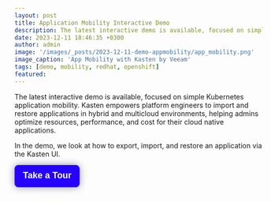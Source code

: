```yaml
---
layout: post
title: Application Mobility Interactive Demo
description: The latest interactive demo is available, focused on simple Kubernetes application migration.
date: 2023-12-11 18:46:35 +0300
author: admin
image: '/images/_posts/2023-12-11-demo-appmobility/app_mobility.png'
image_caption: 'App Mobility with Kasten by Veeam'
tags: [demo, mobility, redhat, openshift]
featured:
---
```

<p>
The latest interactive demo is available, focused on simple Kubernetes application mobility. Kasten empowers platform engineers to import and restore applications in hybrid and multicloud environments, helping admins optimize resources, performance, and cost for their cloud native applications.
</p>
<p>
In the demo, we look at how to export, import, and restore an application via the Kasten UI.
</p>
<div>
        <script src="https://js.storylane.io/js/v1/storylane.js"></script>
        <button onclick="Storylane.Play({type: 'popup', demo_type: 'html', width: 1863, height: 970, scale: '0.95', demo_url: 'https://veeam.storylane.io/demo/jegjyvq5ks9x', padding_bottom: '56.25%'})" class="sl-preview-cta" style="background-color:#2600FF;border:none;border-radius:8px;box-shadow:0px 0px 15px rgba(26, 19, 72, 0.45);color:#FFFFFF;cursor:pointer;display:inline-block;font-family:Poppins, Arial, sans-serif;font-size:clamp(18px, 1.599vw, 22px);font-weight:600;height:clamp(45px, 3.996vw, 55px);line-height:1.2;padding:0 clamp(15px, 1.776vw, 20px);text-overflow:ellipsis;transform:translateZ(0);transition:background 0.4s;white-space:nowrap;width:auto;z-index:999999">Take a Tour<div class="sl-preview-cta-ripple" style="position:absolute;border:1px solid #2600FF;inset:0;border-radius:inherit;pointer-events:none"><div class="sl-preview-cta-ripple-shadow" style="box-shadow:#2600FF 0px 0px 4px 4px;opacity:0;border-radius:inherit;position:absolute;inset:0"></div></div></button><style>.sl-preview-cta:hover .sl-preview-cta-ripple{transition:all 1s cubic-bezier(0,0,.2,1);inset:-0.75em!important;opacity:0!important}.sl-preview-cta:hover .sl-preview-cta-ripple-shadow{opacity:0.125!important;}</style>
      </div>
        
        
        